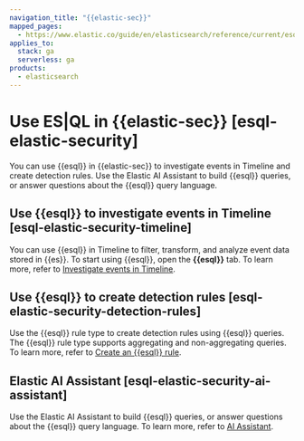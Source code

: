 ```yaml
---
navigation_title: "{{elastic-sec}}"
mapped_pages:
  - https://www.elastic.co/guide/en/elasticsearch/reference/current/esql-elastic-security.html
applies_to:
  stack: ga
  serverless: ga
products:
  - elasticsearch
---
```


# Use ES|QL in {{elastic-sec}} [esql-elastic-security]

You can use {{esql}} in {{elastic-sec}} to investigate events in Timeline and create detection rules. Use the Elastic AI Assistant to build {{esql}} queries, or answer questions about the {{esql}} query language.


## Use {{esql}} to investigate events in Timeline [esql-elastic-security-timeline]

You can use {{esql}} in Timeline to filter, transform, and analyze event data stored in {{es}}. To start using {{esql}}, open the **{{esql}}** tab. To learn more, refer to [Investigate events in Timeline](../../../solutions/security/investigate/timeline.md#esql-in-timeline).


## Use {{esql}} to create detection rules [esql-elastic-security-detection-rules]

Use the {{esql}} rule type to create detection rules using {{esql}} queries. The {{esql}} rule type supports aggregating and non-aggregating queries. To learn more, refer to [Create an {{esql}} rule](../../../solutions/security/detect-and-alert/create-detection-rule.md#create-esql-rule).


## Elastic AI Assistant [esql-elastic-security-ai-assistant]

Use the Elastic AI Assistant to build {{esql}} queries, or answer questions about the {{esql}} query language. To learn more, refer to [AI Assistant](../../../solutions/security/ai/ai-assistant.md).
